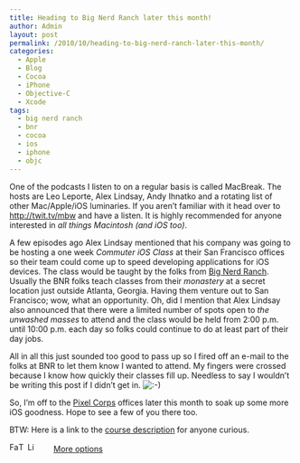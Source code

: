 ```yaml
---
title: Heading to Big Nerd Ranch later this month!
author: Admin
layout: post
permalink: /2010/10/heading-to-big-nerd-ranch-later-this-month/
categories:
  - Apple
  - Blog
  - Cocoa
  - iPhone
  - Objective-C
  - Xcode
tags:
  - big nerd ranch
  - bnr
  - cocoa
  - ios
  - iphone
  - objc
---
```

One of the podcasts I listen to on a regular basis is called MacBreak. The hosts are Leo Leporte, Alex Lindsay, Andy Ihnatko and a rotating list of other Mac/Apple/iOS luminaries. If you aren’t familiar with it head over to <http://twit.tv/mbw> and have a listen. It is highly recommended for anyone interested in *all things Macintosh (and iOS too)*.

A few episodes ago Alex Lindsay mentioned that his company was going to be hosting a one week *Commuter iOS Class* at their San Francisco offices so their team could come up to speed developing applications for iOS devices. The class would be taught by the folks from [Big Nerd Ranch][1]. Usually the BNR folks teach classes from their *monastery* at a secret location just outside Atlanta, Georgia. Having them venture out to San Francisco; wow, what an opportunity. Oh, did I mention that Alex Lindsay also announced that there were a limited number of spots open to *the unwashed masses* to attend and the class would be held from 2:00 p.m. until 10:00 p.m. each day so folks could continue to do at least part of their day jobs.

All in all this just sounded too good to pass up so I fired off an e-mail to the folks at BNR to let them know I wanted to attend. My fingers were crossed because I know how quickly their classes fill up. Needless to say I wouldn’t be writing this post if I didn’t get in. <img src='http://www.idevelopsoftware.com/wp-includes/images/smilies/icon_smile.gif' alt=':-)' class='wp-smiley' /> 

So, I’m off to the [Pixel Corps][2] offices later this month to soak up some more iOS goodness. Hope to see a few of you there too.

BTW: Here is a link to the [course description][3] for anyone curious. 

<div class="addtoany_share_save_container">
  <div class="a2a_kit a2a_target addtoany_list" id="wpa2a_63">
    <a class="a2a_button_facebook" href="http://www.addtoany.com/add_to/facebook?linkurl=http%3A%2F%2Fwww.idevelopsoftware.com%2F2010%2F10%2Fheading-to-big-nerd-ranch-later-this-month%2F&linkname=Heading%20to%20Big%20Nerd%20Ranch%20later%20this%20month%21" title="Facebook" rel="nofollow" target="_blank"><img src="http://www.idevelopsoftware.com/wp-content/plugins/add-to-any/icons/facebook.png" width="16" height="16" alt="Facebook" /></a><a class="a2a_button_twitter" href="http://www.addtoany.com/add_to/twitter?linkurl=http%3A%2F%2Fwww.idevelopsoftware.com%2F2010%2F10%2Fheading-to-big-nerd-ranch-later-this-month%2F&linkname=Heading%20to%20Big%20Nerd%20Ranch%20later%20this%20month%21" title="Twitter" rel="nofollow" target="_blank"><img src="http://www.idevelopsoftware.com/wp-content/plugins/add-to-any/icons/twitter.png" width="16" height="16" alt="Twitter" /></a><a class="a2a_button_linkedin" href="http://www.addtoany.com/add_to/linkedin?linkurl=http%3A%2F%2Fwww.idevelopsoftware.com%2F2010%2F10%2Fheading-to-big-nerd-ranch-later-this-month%2F&linkname=Heading%20to%20Big%20Nerd%20Ranch%20later%20this%20month%21" title="LinkedIn" rel="nofollow" target="_blank"><img src="http://www.idevelopsoftware.com/wp-content/plugins/add-to-any/icons/linkedin.png" width="16" height="16" alt="LinkedIn" /></a><a class="a2a_dd addtoany_share_save" href="http://www.addtoany.com/share_save" style="background:url(http://www.idevelopsoftware.com/wp-content/plugins/add-to-any/favicon.png) no-repeat scroll 9px 0px !important;padding:0 0 0 30px;display:inline-block;height:16px;line-height:16px;vertical-align:middle">More options</a>
  </div>
</div>

 [1]: http://www.bignerdranch.com/
 [2]: http://www.pixelcorps.com/
 [3]: http://www.bignerdranch.com/classes/commuter_ios_class_with_macbreak_2pm-10pm
